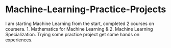 # Machine-Learning-Practice-Projects
I am starting Machine Learning from the start, completed 2 courses on coursera. 1. Mathematics for Machine Learning &amp; 2. Machine Learning Specialization. Trying some practice project get some hands on experiences.
